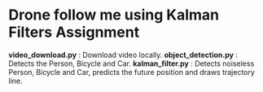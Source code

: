 # Drone follow me using Kalman Filters Assignment
__video_download.py__ : Download video locally.
__object_detection.py__ : Detects the Person, Bicycle and Car.
__kalman_filter.py__ : Detects noiseless Person, Bicycle and Car, predicts the future position and draws trajectory line.
